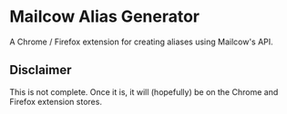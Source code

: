 # Mailcow Alias Generator

A Chrome / Firefox extension for creating aliases using Mailcow's API.

## Disclaimer

This is not complete. Once it is, it will (hopefully) be on the Chrome and Firefox extension stores.

